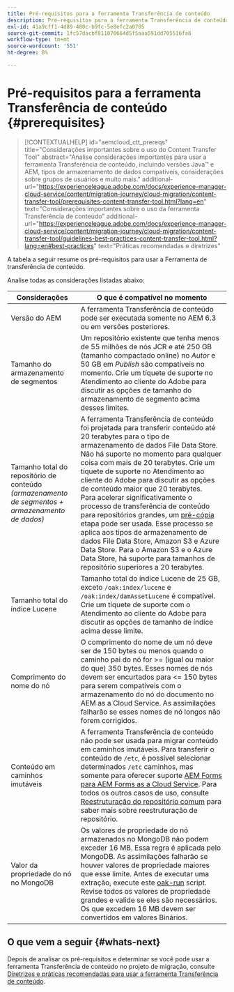 ```yaml
---
title: Pré-requisitos para a ferramenta Transferência de conteúdo
description: Pré-requisitos para a ferramenta Transferência de conteúdo
exl-id: 41a9cff1-4d89-480c-b9fc-5e8efc2a0705
source-git-commit: 1fc57dacbf811070664d5f5aaa591dd705516fa8
workflow-type: tm+mt
source-wordcount: '551'
ht-degree: 8%

---
```


# Pré-requisitos para a ferramenta Transferência de conteúdo {#prerequisites}

>[!CONTEXTUALHELP]
>id="aemcloud_ctt_prereqs"
>title="Considerações importantes sobre o uso do Content Transfer Tool"
>abstract="Analise considerações importantes para usar a ferramenta Transferência de conteúdo, incluindo versões Java™ e AEM, tipos de armazenamento de dados compatíveis, considerações sobre grupos de usuários e muito mais."
additional-url="https://experienceleague.adobe.com/docs/experience-manager-cloud-service/content/migration-journey/cloud-migration/content-transfer-tool/prerequisites-content-transfer-tool.html?lang=en" text="Considerações importantes sobre o uso da ferramenta Transferência de conteúdo"
additional-url="https://experienceleague.adobe.com/docs/experience-manager-cloud-service/content/migration-journey/cloud-migration/content-transfer-tool/guidelines-best-practices-content-transfer-tool.html?lang=en#best-practices" text="Práticas recomendadas e diretrizes"

A tabela a seguir resume os pré-requisitos para usar a Ferramenta de transferência de conteúdo.

Analise todas as considerações listadas abaixo:

| Considerações | O que é compatível no momento |
|---------------------------------------------------------------------|--------------------------------------------------------------------------------------------------------------------------------------------------------------------------------------------------------------------------------------------------------------------------------------------------------------------------------------------------------------------------------------------------------------------------------------------------------------------------------------------------------------------------------------------------------------------------------------------------------------------------------------------------------------------------------------------------------------------------------------------------------------------|
| Versão do AEM | A ferramenta Transferência de conteúdo pode ser executada somente no AEM 6.3 ou em versões posteriores. |
| Tamanho do armazenamento de segmentos | Um repositório existente que tenha menos de 55 milhões de nós JCR e até 250 GB (tamanho compactado online) no *Autor* e 50 GB em *Publish* são compatíveis no momento. Crie um tíquete de suporte no Atendimento ao cliente do Adobe para discutir as opções de tamanho do armazenamento de segmento acima desses limites. |
| Tamanho total do repositório de conteúdo <br>*(armazenamento de segmentos + armazenamento de dados)* | A ferramenta Transferência de conteúdo foi projetada para transferir conteúdo até 20 terabytes para o tipo de armazenamento de dados File Data Store. Não há suporte no momento para qualquer coisa com mais de 20 terabytes. Crie um tíquete de suporte no Atendimento ao cliente do Adobe para discutir as opções de conteúdo maior que 20 terabytes. <br>Para acelerar significativamente o processo de transferência de conteúdo para repositórios grandes, um [pré-cópia](https://experienceleague.adobe.com/docs/experience-manager-cloud-service/content/migration-journey/cloud-migration/content-transfer-tool/handling-large-content-repositories.html#setting-up-pre-copy-step) etapa pode ser usada. Esse processo se aplica aos tipos de armazenamento de dados File Data Store, Amazon S3 e Azure Data Store. Para o Amazon S3 e o Azure Data Store, há suporte para tamanhos de repositório superiores a 20 terabytes. |
| Tamanho total do índice Lucene | Tamanho total do índice Lucene de 25 GB, exceto `/oak:index/lucene` e `/oak:index/damAssetLucene` é compatível. Crie um tíquete de suporte com o Atendimento ao cliente do Adobe para discutir as opções de tamanho de índice acima desse limite. |
| Comprimento do nome do nó | O comprimento do nome de um nó deve ser de 150 bytes ou menos quando o caminho pai do nó for >= (igual ou maior do que) 350 bytes. Esses nomes de nós devem ser encurtados para &lt;= 150 bytes para serem compatíveis com o armazenamento do nó do documento no AEM as a Cloud Service. As assimilações falharão se esses nomes de nó longos não forem corrigidos. |
| Conteúdo em caminhos imutáveis | A ferramenta Transferência de conteúdo não pode ser usada para migrar conteúdo em caminhos imutáveis. Para transferir o conteúdo de `/etc`, é possível selecionar determinados `/etc` caminhos, mas somente para oferecer suporte [AEM Forms para AEM Forms as a Cloud Service](https://experienceleague.adobe.com/docs/experience-manager-cloud-service/content/forms/setup-configure-migrate/migrate-to-forms-as-a-cloud-service.html#paths-of-various-aem-forms-specific-assets). Para todos os outros casos de uso, consulte [Reestruturação do repositório comum](https://experienceleague.adobe.com/docs/experience-manager-65/deploying/restructuring/all-repository-restructuring-in-aem-6-5.html) para saber mais sobre reestruturação de repositório. |
| Valor da propriedade do nó no MongoDB | Os valores de propriedade do nó armazenados no MongoDB não podem exceder 16 MB. Essa regra é aplicada pelo MongoDB. As assimilações falharão se houver valores de propriedade maiores que esse limite. Antes de executar uma extração, execute este [oak-run](https://repo1.maven.org/maven2/org/apache/jackrabbit/oak-run/1.38.0/oak-run-1.38.0.jar) script. Revise todos os valores de propriedade grandes e valide se eles são necessários. Os que excedem 16 MB devem ser convertidos em valores Binários. |

## O que vem a seguir {#whats-next}

Depois de analisar os pré-requisitos e determinar se você pode usar a ferramenta Transferência de conteúdo no projeto de migração, consulte [Diretrizes e práticas recomendadas para usar a ferramenta Transferência de conteúdo](https://experienceleague.adobe.com/docs/experience-manager-cloud-service/content/migration-journey/cloud-migration/content-transfer-tool/guidelines-best-practices-content-transfer-tool.html?lang=pt-BR).
